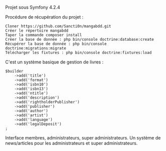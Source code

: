 Projet sous Symfony 4.2.4

Procédure de récupération du projet : 

    Cloner https://github.com/Sancti0n/mangabdd.git
    Créer le répertoire mangabdd
    Taper la commande composer install
    Créer la base de donnée : php bin/console doctrine:database:create
    Récupérer la base de donnée : php bin/console doctrine:migrations:migrate
    Télécharger les fixtures : php bin/console doctrine:fixtures:load

C'est un système basique de gestion de livres :
    
    $builder
        ->add('title')
        ->add('format')
        ->add('isbn10')
        ->add('isbn13')
        ->add('ntitle')
        ->add('description')
        ->add('rightholderPublisher')
        ->add('publisher')
        ->add('author')
        ->add('artist')
        ->add('language')
        ->add('legalDeposit')
    ;

Interface membres, administrateurs, super administrateurs.
Un système de news/articles pour les administrateurs et super administrateurs.